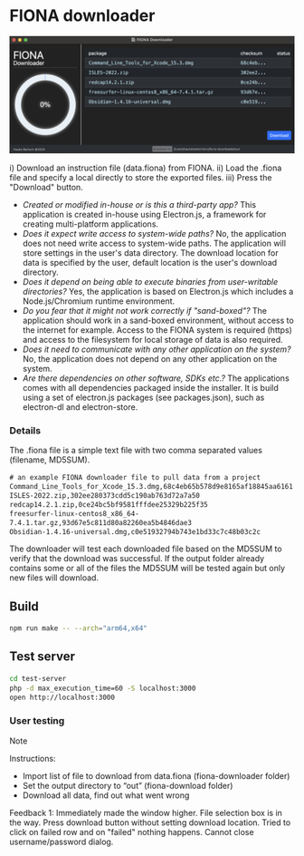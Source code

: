 # FIONA downloader

![Interface](https://github.com/HaukeBartsch/FIONA-downloader/blob/main/images/interface.png)

i) Download an instruction file (data.fiona) from FIONA. ii) Load the .fiona file and specify a local directly to store the exported files. iii) Press the "Download" button.

 - *Created or modified in-house or is this a third-party app?* This application is created in-house using Electron.js, a framework for creating multi-platform applications.
 - *Does it expect write access to system-wide paths?* No, the application does not need write access to system-wide paths. The application will store settings in the user's data directory. The download location for data is specified by the user, default location is the user's download directory.
 - *Does it depend on being able to execute binaries from user-writable directories?* Yes, the application is based on Electron.js which includes a Node.js/Chromium runtime environment.
 - *Do you fear that it might not work correctly if "sand-boxed"?* The application should work in a sand-boxed environment, without access to the internet for example. Access to the FIONA system is required (https) and access to the filesystem for local storage of data is also required.
 - *Does it need to communicate with any other application on the system?* No, the application does not depend on any other application on the system.
 - *Are there dependencies on other software, SDKs etc.?* The applications comes with all dependencies packaged inside the installer. It is build using a set of electron.js packages (see packages.json), such as electron-dl and electron-store.

### Details

The .fiona file is a simple text file with two comma separated values (filename, MD5SUM). 

```csv
# an example FIONA downloader file to pull data from a project
Command_Line_Tools_for_Xcode_15.3.dmg,68c4eb65b578d9e8165af18845aa6161
ISLES-2022.zip,302ee280373cdd5c190ab763d72a7a50
redcap14.2.1.zip,0ce24bc5bf9581fffdee25329b225f35
freesurfer-linux-centos8_x86_64-7.4.1.tar.gz,93d67e5c811d80a82260ea5b4846dae3
Obsidian-1.4.16-universal.dmg,c0e51932794b743e1bd33c7c48b03c2c
```

The downloader will test each downloaded file based on the MD5SUM to verify that the download was successful. If the output folder already contains some or all of the files the MD5SUM will be tested again but only new files will download.


## Build  

```bash
npm run make -- --arch="arm64,x64"
```

## Test server

```bash
cd test-server
php -d max_execution_time=60 -S localhost:3000 
open http://localhost:3000
```

### User testing 

> [!NOTE]
> Instructions:
> - Import list of file to download from data.fiona (fiona-downloader folder)
> - Set the output directory to “out” (fiona-download folder)
> - Download all data, find out what went wrong


Feedback 1: Immediately made the window higher. File selection box is in the way. Press download button without setting download location. Tried to click on failed row and on "failed" nothing happens. Cannot close username/password dialog.
